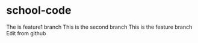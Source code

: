 # school-code

The is feature1 branch
This is the second branch 
This is the feature branch
Edit from github
